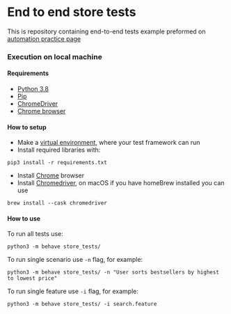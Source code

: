 # End to end store tests

This is repository containing end-to-end tests example preformed on [automation practice page](http://automationpractice.com/) 

### Execution on local machine

#### Requirements

* [Python 3.8](https://www.python.org/)
* [Pip](https://pypi.org/project/pip/)
* [ChromeDriver](https://chromedriver.chromium.org/home)
* [Chrome browser](https://www.google.com/intl/pl/chrome/)
#### How to setup

* Make a [virtual environment](https://uoa-eresearch.github.io/eresearch-cookbook/recipe/2014/11/26/python-virtual-env/), 
  where your test framework can run
* Install required libraries with:

```console
pip3 install -r requirements.txt
``` 
* Install [Chrome](https://www.google.com/intl/pl/chrome/) browser 
* Install [Chromedriver](https://chromedriver.chromium.org/home), on macOS if you have homeBrew installed you can use
```
brew install --cask chromedriver
```

#### How to use

To run all tests use:

```console
python3 -m behave store_tests/
```
To run single scenario use ```-n``` flag, for example:
```
python3 -m behave store_tests/ -n "User sorts bestsellers by highest to lowest price"
```
To run single feature use ```-i``` flag, for example:
```
python3 -m behave store_tests/ -i search.feature
```